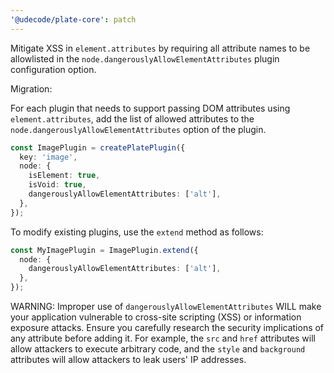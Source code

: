 ```yaml
---
'@udecode/plate-core': patch
---
```


Mitigate XSS in `element.attributes` by requiring all attribute names to be allowlisted in the `node.dangerouslyAllowElementAttributes` plugin configuration option.

Migration:

For each plugin that needs to support passing DOM attributes using `element.attributes`, add the list of allowed attributes to the `node.dangerouslyAllowElementAttributes` option of the plugin.

```ts
const ImagePlugin = createPlatePlugin({
  key: 'image',
  node: {
    isElement: true,
    isVoid: true,
    dangerouslyAllowElementAttributes: ['alt'],
  },
});
```

To modify existing plugins, use the `extend` method as follows:

```ts
const MyImagePlugin = ImagePlugin.extend({
  node: {
    dangerouslyAllowElementAttributes: ['alt'],
  },
});
```

WARNING: Improper use of `dangerouslyAllowElementAttributes` WILL make your application vulnerable to cross-site scripting (XSS) or information exposure attacks. Ensure you carefully research the security implications of any attribute before adding it. For example, the `src` and `href` attributes will allow attackers to execute arbitrary code, and the `style` and `background` attributes will allow attackers to leak users' IP addresses.

